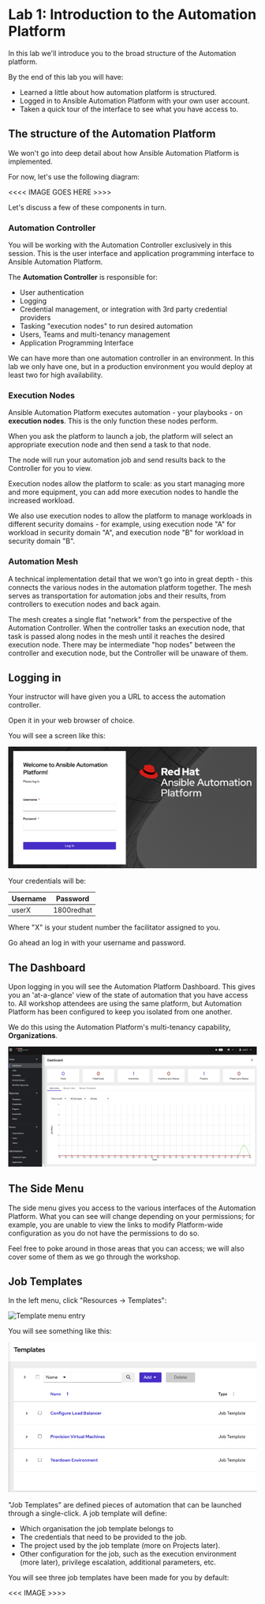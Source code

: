 # Lab 1: Introduction to the Automation Platform

In this lab we'll introduce you to the broad structure of the Automation platform. 

By the end of this lab you will have:

* Learned a little about how automation platform is structured.
* Logged in to Ansible Automation Platform with your own user account.
* Taken a quick tour of the interface to see what you have access to.

## The structure of the Automation Platform

We won't go into deep detail about how Ansible Automation Platform is implemented.

For now, let's use the following diagram:

<<<< IMAGE GOES HERE >>>>

Let's discuss a few of these components in turn.

### Automation Controller

You will be working with the Automation Controller exclusively in this session. This is the user interface and application programming interface
to Ansible Automation Platform.

The **Automation Controller** is responsible for:

* User authentication
* Logging
* Credential management, or integration with 3rd party credential providers
* Tasking "execution nodes" to run desired automation
* Users, Teams and multi-tenancy management
* Application Programming Interface

We can have more than one automation controller in an environment. In this lab we only have one, but in a production environment you would deploy at least two for high availability.

### Execution Nodes

Ansible Automation Platform executes automation - your playbooks - on **execution nodes**. This is the only function these nodes perform.

When you ask the platform to launch a job, the platform will select an appropriate execution node and then send a task to that node.

The node will run your automation job and send results back to the Controller for you to view.

Execution nodes allow the platform to scale: as you start managing more and more equipment, you can add more execution nodes to handle the increased workload.

We also use execution nodes to allow the platform to manage workloads in different security domains - for example, using execution node "A" for workload in security domain "A", and execution node "B" for workload in security domain "B".

### Automation Mesh

A technical implementation detail that we won't go into in great depth - this connects the various nodes in the automation platform together. The mesh serves as 
transportation for automation jobs and their results, from controllers to execution nodes and back again.

The mesh creates a single flat "network" from the perspective of the Automation Controller. When the controller tasks an execution node, that task is passed along 
nodes in the mesh until it reaches the desired execution node. There may be intermediate "hop nodes" between the controller and execution node, but the Controller 
will be unaware of them.

## Logging in

Your instructor will have given you a URL to access the automation controller.

Open it in your web browser of choice.

You will see a screen like this:

![AAP Login](/student_guide/images/lab1_login.png)

Your credentials will be:

|Username|Password    |
|--------|------------|
| userX  | 1800redhat |

Where "X" is your student number the facilitator assigned to you.

Go ahead an log in with your username and password.

## The Dashboard

Upon logging in you will see the Automation Platform Dashboard. This gives you an 'at-a-glance' view of the state of automation that you have access to. All 
workshop attendees are using the same platform, but Automation Platform has been configured to keep you isolated from one another.

We do this using the Automation Platform's multi-tenancy capability, **Organizations**.

![AAP Dashboard](/student_guide/images/lab1_dashboard.png)

## The Side Menu

The side menu gives you access to the various interfaces of the Automation Platform. What you can see will change depending on your permissions; for example,
you are unable to view the links to modify Platform-wide configuration as you do not have the permissions to do so.

Feel free to poke around in those areas that you can access; we will also cover some of them as we go through the workshop.

## Job Templates

In the left menu, click "Resources -> Templates":

![Template menu entry](/student_guide/images/lab1_templates_menu)

You will see something like this:

![Job template list](/student_guide/images/lab1_templates_screen.png)

"Job Templates" are defined pieces of automation that can be launched through a single-click. A job template will define:

* Which organisation the job template belongs to
* The credentials that need to be provided to the job.
* The project used by the job template (more on Projects later).
* Other configuration for the job, such as the execution environment (more later), privilege escalation, additional parameters, etc.

You will see three job templates have been made for you by default:

<<< IMAGE >>>>

